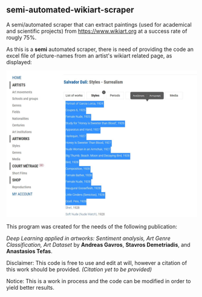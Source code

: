 ## semi-automated-wikiart-scraper

A semi/automated scraper that can extract paintings (used for academical and scientific projects) from https://www.wikiart.org at a success rate of rougly 75%.

As this is a **semi** automated scraper, there is need of providing the code an excel file of picture-names from an artist's wikiart related page, as displayed:

![dali-wikiart](https://github.com/andreasgav/semi-automated-wikiart-scraper/blob/main/dali-wikiart.JPG)

This program was created for the needs of the following publication: 

_Deep Learning applied in artworks: Sentiment analysis, Art Genre Classification, Art Dataset_ by **Andreas Gavros**, **Stavros Demetriadis**, and **Anastasios Tefas**.

Disclaimer: This code is free to use and edit at will, however a citation of this work should be provided. _(Citation yet to be provided)_

Notice: This is a work in process and the code can be modified in order to yield better results. 
